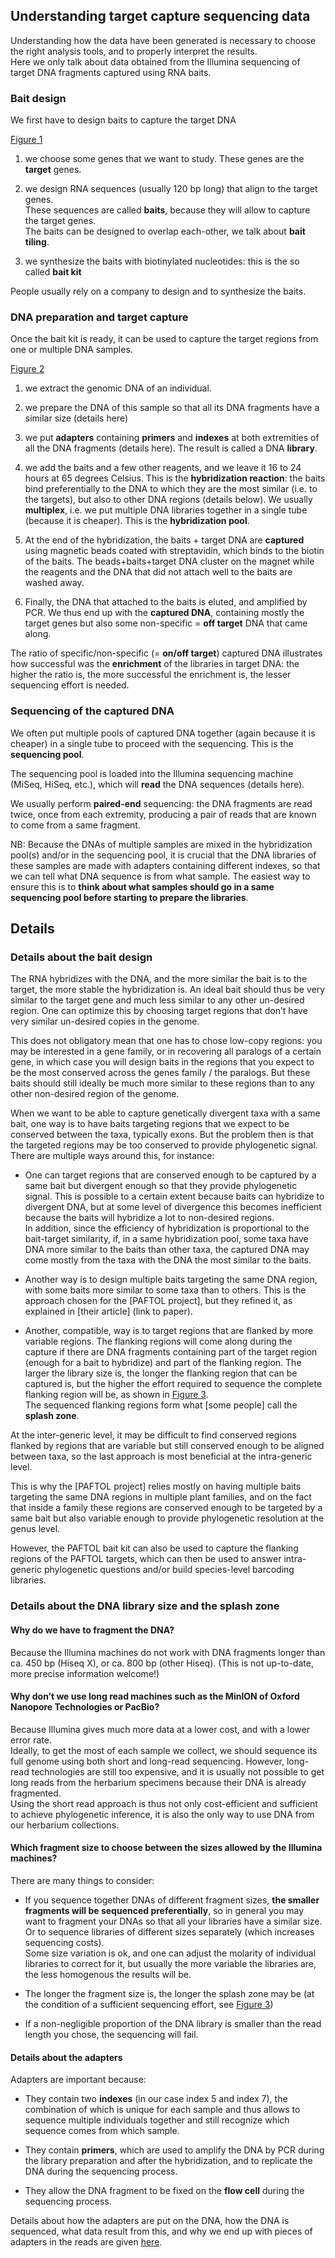 ## **Understanding target capture sequencing data**

Understanding how the data have been generated is necessary to choose the right analysis tools, and to properly interpret the results.  
Here we only talk about data obtained from the Illumina sequencing of target DNA fragments captured using RNA baits. 

### Bait design

We first have to design baits to capture the target DNA

[Figure 1](https://github.com/sidonieB/bioinfo-utils/blob/master/docs/advice/images/Fig1_bait_design.jpg)

1. we choose some genes that we want to study. These genes are the **target** genes.
  
2. we design RNA sequences (usually 120 bp long) that align to the target genes.  
These sequences are called **baits**, because they will allow to capture the target genes.  
The baits can be designed to overlap each-other, we talk about **bait tiling**. 
  
3. we synthesize the baits with biotinylated nucleotides: this is the so called **bait kit**

People usually rely on a company to design and to synthesize the baits.

### DNA preparation and target capture

Once the bait kit is ready, it can be used to capture the target regions from one or multiple DNA samples.

[Figure 2](https://github.com/sidonieB/bioinfo-utils/blob/master/docs/advice/images/Fig2_target_capture.jpg)

1. we extract the genomic DNA of an individual. 
  
2. we prepare the DNA of this sample so that all its DNA fragments have a similar size (details here)
  
3. we put **adapters** containing **primers** and **indexes** at both extremities of all the DNA fragments (details here). The result is called a DNA **library**.
  
4. we add the baits and a few other reagents, and we leave it 16 to 24 hours at 65 degrees Celsius. This is the **hybridization reaction**: the baits bind preferentially to the DNA to which they are the most similar (i.e. to the targets), but also to other DNA regions (details below). 
We usually **multiplex**, i.e. we put multiple DNA libraries together in a single tube (because it is cheaper). This is the **hybridization pool**.  
  
5. At the end of the hybridization, the baits + target DNA are **captured** using magnetic beads coated with streptavidin, which binds to the biotin of the baits. 
The beads+baits+target DNA cluster on the magnet while the reagents and the DNA that did not attach well to the baits are washed away. 
  
6. Finally, the DNA that attached to the baits is eluted, and amplified by PCR. 
We thus end up with the **captured DNA**, containing mostly the target genes but also some non-specific = **off target** DNA that came along. 
  
The ratio of specific/non-specific (= **on/off target**) captured DNA illustrates how successful was the **enrichment** of the libraries in target DNA: the higher the ratio is, the more successful the enrichment is, the lesser sequencing effort is needed.

### Sequencing of the captured DNA

We often put multiple pools of captured DNA together (again because it is cheaper) in a single tube to proceed with the sequencing. This is the **sequencing pool**.  
  
The sequencing pool is loaded into the Illumina sequencing machine (MiSeq, HiSeq, etc.), which will **read** the DNA sequences (details here). 
  
We usually perform **paired-end** sequencing: the DNA fragments are read twice, once from each extremity, producing a pair of reads that are known to come from a same fragment.  
  
NB: Because the DNAs of multiple samples are mixed in the hybridization pool(s) and/or in the sequencing pool, it is crucial that the DNA libraries of these samples are made with adapters containing different indexes, so that we can tell what DNA sequence is from what sample. The easiest way to ensure this is to **think about what samples should go in a same sequencing pool before starting to prepare the libraries**.

## Details

### Details about the bait design

The RNA hybridizes with the DNA, and the more similar the bait is to the target, the more stable the hybridization is. An ideal bait should thus be very similar to the target gene and much less similar to any other un-desired region. One can optimize this by choosing target regions that don’t have very similar un-desired copies in the genome.  
  
This does not obligatory mean that one has to chose low-copy regions: you may be interested in a gene family, or in recovering all paralogs of a certain gene, in which case you will design baits in the regions that you expect to be the most conserved across the genes family / the paralogs. But these baits should still ideally be much more similar to these regions than to any other non-desired region of the genome.  
  
When we want to be able to capture genetically divergent taxa with a same bait, one way is to have baits targeting regions that we expect to be conserved between the taxa, typically exons. But the problem then is that the targeted regions may be too conserved to provide phylogenetic signal. There are multiple ways around this, for instance: 
  
* One can target regions that are conserved enough to be captured by a same bait but divergent enough so that they provide phylogenetic signal. This is possible to a certain extent because baits can hybridize to divergent DNA, but at some level of divergence this becomes inefficient because the baits will hybridize a lot to non-desired regions.  
In addition, since the efficiency of hybridization is proportional to the bait-target similarity, if, in a same hybridization pool, some taxa have DNA more similar to the baits than other taxa, the captured DNA may come mostly from the taxa with the DNA the most similar to the baits.
  
* Another way is to design multiple baits targeting the same DNA region, with some baits more similar to some taxa than to others. This is the approach chosen for the [PAFTOL project], but they refined it, as explained in [their article] (link to paper).
  
* Another, compatible, way is to target regions that are flanked by more variable regions. The flanking regions will come along during the capture if there are DNA fragments containing part of the target region (enough for a bait to hybridize) and part of the flanking region. The larger the library size is, the longer the flanking region that can be captured is, but the higher the effort required to sequence the complete flanking region will be, as shown in [Figure 3](https://github.com/sidonieB/bioinfo-utils/blob/master/docs/advice/images/Fig3_splash_zone.jpg).  
The sequenced flanking regions form what [some people] call the **splash zone**. 
  
At the inter-generic level, it may be difficult to find conserved regions flanked by regions that are variable but still conserved enough to be aligned between taxa, so the last approach is most beneficial at the intra-generic level. 
  
This is why the [PAFTOL project] relies mostly on having multiple baits targeting the same DNA regions in multiple plant families, and on the fact that inside a family these regions are conserved enough to be targeted by a same bait but also variable enough to provide phylogenetic resolution at the genus level.  
  
However, the PAFTOL bait kit can also be used to capture the flanking regions of the PAFTOL targets, which can then be used to answer intra-generic phylogenetic questions and/or build species-level barcoding libraries. 


### Details about the DNA library size and the splash zone

#### Why do we have to fragment the DNA? 

Because the Illumina machines do not work with DNA fragments longer than ca. 450 bp (Hiseq X), or ca. 800 bp (other Hiseq). (This is not up-to-date, more precise information welcome!)
  
#### Why don’t we use long read machines such as the MinION of Oxford Nanopore Technologies or PacBio? 

Because Illumina gives much more data at a lower cost, and with a lower error rate.  
Ideally, to get the most of each sample we collect, we should sequence its full genome using both short and long-read sequencing. However, long-read technologies are still too expensive, and it is usually not possible to get long reads from the herbarium specimens because their DNA is already fragmented.  
Using the short read approach is thus not only cost-efficient and sufficient to achieve phylogenetic inference, it is also the only way to use DNA from our herbarium collections.  

#### Which fragment size to choose between the sizes allowed by the Illumina machines?

There are many things to consider:  

* If you sequence together DNAs of different fragment sizes, **the smaller fragments will be sequenced preferentially**, so in general you may want to fragment your DNAs so that all your libraries have a similar size. Or to sequence libraries of different sizes separately (which increases sequencing costs).  
Some size variation is ok, and one can adjust the molarity of individual libraries to correct for it, but usually the more variable the libraries are, the less homogenous the results will be.  

* The longer the fragment size is, the longer the splash zone may be (at the condition of a sufficient sequencing effort, see [Figure 3](https://github.com/sidonieB/bioinfo-utils/blob/master/docs/advice/images/Fig3_splash_zone.jpg))  

* If a non-negligible proportion of the DNA library is smaller than the read length you chose, the sequencing will fail.
  
#### Details about the adapters 

Adapters are important because:
  
* They contain two **indexes** (in our case index 5 and index 7), the combination of which is unique for each sample and thus allows to sequence multiple individuals together and still recognize which sequence comes from which sample.  

* They contain **primers**, which are used to amplify the DNA by PCR during the library preparation and after the hybridization, and to replicate the DNA during the sequencing process.
  
* They allow the DNA fragment to be fixed on the **flow cell** during the sequencing process.

Details about how the adapters are put on the DNA, how the DNA is sequenced, what data result from this, and why we end up with pieces of adapters in the reads are given [here](https://github.com/sidonieB/bioinfo-utils/blob/master/docs/advice/images/Adapters.jpg).


